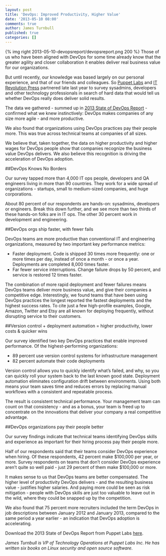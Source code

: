 ```yaml
---
layout: post
title: 'DevOps: Improved Productivity, Higher Value'
date: '2013-05-10 08:00'
comments: true
author: James Turnbull
published: true
categories: []
---
```

{% img right 2013-05-10-devopsreport/devopsreport.png 200 %}
Those of us who have been aligned with DevOps for some time already know that the greater agility and closer collaboration it enables deliver real business value for our organizations.

But until recently, our knowledge was based largely on our personal experience, and that of our friends and colleagues. So [Puppet Labs](http://puppetlabs.com/) and [IT Revolution Press](http://itrevolution.com/) partnered late last year to survey sysadmins, developers and other technology professionals in search of hard data that would tell us whether DevOps really does deliver solid results.<!-- more -->

The data we gathered - summed up in [2013 State of DevOps Report](http://info.puppetlabs.com/2013-state-of-devops-report.html) - confirmed what we knew instinctively:  DevOps makes companies of any size more agile - and more productive. 

We also found that organizations using DevOps practices pay their people more. This was true across technical teams at companies of all sizes.

We believe that, taken together, the data on higher productivity and higher wages for DevOps people show that companies recognize the business value DevOps delivers. We also believe this recognition is driving the acceleration of DevOps adoption.

##DevOps Knows No Borders

Our survey tapped more than 4,000 IT ops people, developers and QA engineers living in more than 90 countries. They work for a wide spread of organizations - startups, small to medium-sized companies, and huge corporations.

About 80 percent of our respondents are hands-on: sysadmins, developers or engineers. Break this down further, and we see more than two thirds of these hands-on folks are in IT ops. The other 30 percent work in development and engineering.

##DevOps orgs ship faster, with fewer fails

DevOps teams are more productive than conventional IT and engineering organizations, measured by two important key performance metrics:

* Faster deployment. Code is shipped 30 times more frequently: one or more times per day, instead of once a month - or once a year. Deployments are completed 8,000 times faster.
* Far fewer service interruptions. Change failure drops by 50 percent, and service is restored 12 times faster.

The combination of more rapid deployment and fewer failures means DevOps teams deliver more business value, and give their companies a competitive edge. Interestingly, we found teams that have been using DevOps practices the longest reported the fastest deployments and the highest success rates. To cite just a few high-profile examples, Google, Amazon, Twitter and Etsy are all known for deploying frequently, without disrupting service to their customers.

##Version control + deployment automation = higher productivity, lower costs & quicker wins

Our survey identified two key DevOps practices that enable improved performance. Of the highest-performing organizations:

* 89 percent use version control systems for infrastructure management
* 82 percent automate their code deployments

Version control allows you to quickly identify what’s failed, and why, so you can quickly roll your system back to the last known good state. Deployment automation eliminates configuration drift between environments. Using both means your team saves time and reduces errors by replacing manual workflows with a consistent and repeatable process.

The result is consistent technical performance. Your management team can count on that consistency - and as a bonus, your team is freed up to concentrate on the innovations that deliver your company a real competitive advantage. 

##DevOps organizations pay their people better

Our survey findings indicate that technical teams identifying DevOps skills and experience as important for their hiring process pay their people more.

Half of our respondents said that their teams consider DevOps experience when hiring. Of these respondents, 42 percent make $100,000 per year, or more. Survey respondents on teams that don’t consider DevOps experience aren’t quite so well paid - just 29 percent of them make $100,000 or more.

It makes sense to us that DevOps teams are better compensated. The higher level of productivity DevOps delivers - and the resulting business value - justifies higher salaries. And paying more could be seen as risk mitigation - people with DevOps skills are just too valuable to leave out in the wild, where they could be snapped up by the competition. 

We also found that 75 percent more recruiters included the term DevOps in job descriptions between January 2012 and January 2013, compared to the same period a year earlier - an indication that DevOps adoption is accelerating.

Download the 2013 State of DevOps Report from Puppet Labs [here](http://info.puppetlabs.com/2013-state-of-devops-report.html). 

_James Turnbull is VP of Technology Operations at Puppet Labs Inc. He has written six books on Linux security and open source software._
